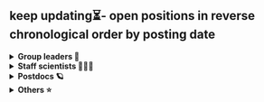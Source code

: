 ## keep updating⏳- open positions in reverse chronological order by posting date

<details>
  <summary><b>Group leaders 🚀</b></summary>

🇨🇳[中科院动物所 the Institute of Zoology, Chinese Academy of Sciences faculty jobs](https://www.nature.com/naturecareers/job/12814463/recruitment-of-global-talent-at-the-institute-of-zoology-chinese-academy-of-sciences-ioz-cas-/?TrackID=29551&BatchID=421&JobAlertId=38023&cmpid=JBE_TL_20240424_jobtitle&utm_source=jbe&utm_medium=email&utm_campaign=JBE_TL_20240424_applynow_job3)

🇺🇸[UVA Open Rank Faculty Position in aging and cancer](https://www.nature.com/naturecareers/job/12817247/open-rank-faculty-position-in-biochemistry-and-molecular-genetics/?TrackID=29551&BatchID=421&JobAlertId=38023&cmpid=JBE_TL_20240424_jobtitle&utm_source=jbe&utm_medium=email&utm_campaign=JBE_TL_20240424_applynow_job2)

🇨🇳[中科院广州GIBH PI position ](https://www.nature.com/naturecareers/job/12817190/position-opening-for-principal-investigator-gibh/?TrackID=29551&BatchID=420&JobAlertId=38023&cmpid=JBE_TL_20240423_jobtitle&utm_source=jbe&utm_medium=email&utm_campaign=JBE_TL_20240423_applynow_job1)

🇺🇸[UConn Cancer Research](https://jobs.sciencecareers.org/job/657246/faculty-position-in-cancer-research/?TrackID=364650&BatchID=6038&JobAlertId=418793&cmpid=JBE_TL_20240420_jobtitle&utm_source=jbe&utm_medium=email&utm_campaign=JBE_TL_20240420_applynow_job1)

🇨🇳[浙大百人计划 ZJU 100 Young Professor](https://www.nature.com/naturecareers/job/12817034/zju-100-young-professor/?TrackID=29551&BatchID=417&JobAlertId=38023&cmpid=JBE_TL_20240420_jobtitle&utm_source=jbe&utm_medium=email&utm_campaign=JBE_TL_20240420_applynow_job3)

🇩🇪[Group Leaders in Neurosciences Universitätsmedizin Göttingen](https://www.nature.com/naturecareers/job/12817072/group-leaders-in-neurosciences-f-m-d-/?TrackID=29551&BatchID=416&JobAlertId=38023&cmpid=JBE_TL_20240419_jobtitle&utm_source=jbe&utm_medium=email&utm_campaign=JBE_TL_20240419_jobtitle_job1)

🇬🇧[Oxford Early Career Researcher – Cancer Science (4 posts)](https://www.linkedin.com/jobs/view/3884530983)

🇺🇸[Alabama Genomic Medicine Faculty](https://jobs.sciencecareers.org/job/657101/genomic-medicine-faculty/?TrackID=364650&BatchID=6034&JobAlertId=418793&cmpid=JBE_TL_20240416_jobtitle&utm_source=jbe&utm_medium=email&utm_campaign=JBE_TL_20240416_applynow_job1)

🇬🇧[University of Cambridge Assistant/Associate Professor in Stem Cell Science](UAP_advert_April_24.pdf)

🇺🇸[St Jude Faculty Position, Department of Cell and Molecular Biology](https://www.nature.com/naturecareers/job/12816702/faculty-position-department-of-cell-and-molecular-biology/?LinkSource=PremiumListing)

🇺🇸[St Jude Faculty Position, Department of Pathology - Anatomic Pathology](https://www.nature.com/naturecareers/job/12816704/faculty-position-department-of-pathology-anatomic-pathology/?LinkSource=PremiumListing)

🇺🇸[St Jude Faculty positions - Department of Chemical Biology and Therapeutics](https://www.nature.com/naturecareers/job/12816716/faculty-positions-department-of-chemical-biology-and-therapeutics/?LinkSource=PremiumListing)

🇺🇸[St Jude Faculty Position, Department of Pediatric Medicine - Division of Anesthesiology](https://www.nature.com/naturecareers/job/12816724/faculty-position-department-of-pediatric-medicine-division-of-anesthesiology/?LinkSource=PremiumListing)

🇺🇸[St Jude Faculty Position - Comprehensive Cancer Center](https://www.nature.com/naturecareers/job/12816725/faculty-position-comprehensive-cancer-center/?LinkSource=PremiumListing)

🇺🇸[St Jude Faculty Positions - Department of Biostatistics](https://www.nature.com/naturecareers/job/12816726/faculty-positions-department-of-biostatistics/?LinkSource=PremiumListing)

🇺🇸[St Jude Faculty positions - Department of Chemical Biology and Therapeutics](https://www.nature.com/naturecareers/job/12816727/faculty-positions-department-of-chemical-biology-and-therapeutics/?LinkSource=PremiumListing)

🇺🇸[St Jude Department of Infectious Diseases - Transplant Faculty position](https://www.nature.com/naturecareers/job/12816728/faculty-position-department-of-infectious-diseases-transplant/?LinkSource=PremiumListing)

🇺🇸[St Jude Pharmacy & Pharmaceutical Sciences Faculty position](https://www.nature.com/naturecareers/job/12816729/faculty-position-department-of-pharmacy-and-pharmaceutical-sciences/?LinkSource=PremiumListing)

🇺🇸[UVA Public Health Genomics PI](https://www.nature.com/naturecareers/job/12816817/open-rank-faculty-center-for-public-health-genomics/?LinkSource=PremiumListing)

🏴󠁧󠁢󠁳󠁣󠁴󠁿[IMBA 招PI](https://www.nature.com/naturecareers/job/12816581/junior-group-leader-position-at-imba-institute-of-molecular-biotechnology/?LinkSource=PremiumListing)

🇬🇧[Imperial College London Lecturer or Senior Lecturer in Bacterial Vaccinology](https://www.nature.com/naturecareers/job/12816516/lecturer-or-senior-lecturer-in-bacterial-vaccinology/?TrackID=29551&BatchID=407&JobAlertId=38023&cmpid=JBE_TL_20240410_jobtitle&utm_source=jbe&utm_medium=email&utm_campaign=JBE_TL_20240410_applynow_job5)

🇭🇰[HKU Ecology and Diversity Open Rank professor](https://www.nature.com/naturecareers/job/12816470/assistant-professor-associate-professor-professor-in-ecology-and-biodiversity/?TrackID=29551&BatchID=406&JobAlertId=38023&cmpid=JBE_TL_20240409_jobtitle&utm_source=jbe&utm_medium=email&utm_campaign=JBE_TL_20240409_applynow_job2)

🇺🇸[Baylor College of Medicine Assistant or Associate Professor, Cancer Immunology and Immunotherapy](https://jobs.sciencecareers.org/job/656818/assistant-or-associate-professor-cancer-immunology-and-immunotherapy/?TrackID=364650&BatchID=6022&JobAlertId=418793&cmpid=JBE_TL_20240404_jobtitle&utm_source=jbe&utm_medium=email&utm_campaign=JBE_TL_20240404_applynow_job1)

🇬🇧[Principal Investigator in Immunology at Babraham](https://www.linkedin.com/jobs/view/3870562701/?original_referer=)

🏴󠁧󠁢󠁳󠁣󠁴󠁿[Dundee PI Division of Molecular, Cell and Developmental Biology, School of Life Sciences, University of Dundee](https://www.nature.com/naturecareers/job/12815804/principal-investigator)

🇨🇳[中科院动物所招PI CAS Zoology](https://www.nature.com/naturecareers/job/12814463/recruitment-of-global-talent-at-the-institute-of-zoology-chinese-academy-of-sciences-ioz-cas-/?LinkSource=PremiumListing)

🇸🇬[NUS Cancer faculty](https://www.nature.com/naturecareers/job/12815823/full-associate-and-assistant-professor/?TrackID=29551&BatchID=389&JobAlertId=38023&cmpid=JBE_TL_20240323_jobtitle&utm_source=jbe&utm_medium=email&utm_campaign=JBE_TL_20240323_applynow_job3)

🇭🇰[港科大教职 HKUST Faculty Positions in Bioscience and Biomedical Engineering (BSBE) Thrust, Systems Hub, HKUST (GZ)](https://www.nature.com/naturecareers/job/12815832/faculty-positions-in-bioscience-and-biomedical-engineering-bsbe-thrust-systems-hub-hkust-gz-/?TrackID=29551&BatchID=389&JobAlertId=38023&cmpid=JBE_TL_20240323_jobtitle&utm_source=jbe&utm_medium=email&utm_campaign=JBE_TL_20240323_applynow_job2)

🇨🇳[天大 TJU chair professors in the School of Pharmaceutical Science and Technology](https://www.nature.com/naturecareers/job/12815379/chair-professor-positions-in-the-school-of-pharmaceutical-science-and-technology/?TrackID=29551&BatchID=387&JobAlertId=38023&cmpid=JBE_TL_20240321_jobtitle&utm_source=jbe&utm_medium=email&utm_campaign=JBE_TL_20240321_jobtitle_job1)

🇦🇺[academic Lecturer/Senior Lecturer/Associate Professor Education Focused positions at The University of Sydney](https://usyd.wd3.myworkdayjobs.com/en-US/USYD_EXTERNAL_CAREER_SITE/job/Sydney-Horizon-Educators--Faculty-of-Science-_0116939-1)

🇺🇸[Tenure-track Assistant Professor Faculty Position in Neurobiology and Behavior at UC Irvine](https://jobs.sciencecareers.org/job/656476/tenure-track-assistant-professor-faculty-position-in-neurobiology-and-behavior-at-uc-irvine/?TrackID=364650&BatchID=6007&JobAlertId=418793&cmpid=JBE_TL_20240320_jobtitle&utm_source=jbe&utm_medium=email&utm_campaign=JBE_TL_20240320_applynow_job2)

🇨🇳[大湾区大学 faculty](https://www.nature.com/naturecareers/job/12812755/faculty-positions-at-great-bay-university-china-/?TrackID=29551&BatchID=385&JobAlertId=38023&cmpid=JBE_TL_20240319_jobtitle&utm_source=jbe&utm_medium=email&utm_campaign=JBE_TL_20240319_applynow_job1)

🇺🇸[Dana-Farber / HMS Assistant professor in Immunology](https://jobs.sciencecareers.org/job/656434/assistant-professor-of-immunology-dana-farber-cancer-institute-and-harvard-medical-school/?TrackID=364650&BatchID=6006&JobAlertId=418793&cmpid=JBE_TL_20240319_jobtitle&utm_source=jbe&utm_medium=email&utm_campaign=JBE_TL_20240319_applynow_job3)

🇺🇸[Emory Faculty in Pediatric Translational Behavioral Neuroscience](https://jobs.sciencecareers.org/job/656437/faculty-position-pediatric-translational-behavioral-neuroscience-research/?TrackID=364650&BatchID=6006&JobAlertId=418793&cmpid=JBE_TL_20240319_jobtitle&utm_source=jbe&utm_medium=email&utm_campaign=JBE_TL_20240319_applynow_job1)

🇺🇸[U Illinois Chicago: Open Rank Tenure Track Faculty positions in the field of Neuroscience](https://jobs.sciencecareers.org/job/656390/open-rank-tenure-track-faculty-positions-in-the-field-of-neuroscience/?TrackID=364650&BatchID=6005&JobAlertId=418793&cmpid=JBE_TL_20240318_jobtitle&utm_source=jbe&utm_medium=email&utm_campaign=JBE_TL_20240318_applynow_job2)

🇬🇧[Sano Genetics Head of Molecular Diagnostics](https://careers.sanogenetics.com/jobs/3675609-head-of-molecular-diagnostics)

🇬🇧[Cambridge Dept of Haematology/Cambridge Stem Cell Institute/CRUJ Haem Malignancy Virtual Institue - Group Leader position](https://www.jobs.cam.ac.uk/job/45032/)

🇺🇸[UCSF Clinical Faculty - Medical Genetics Biochemical Geneticist](https://www.nature.com/naturecareers/job/12815461/division-of-medical-genetics-biochemical-geneticist-faculty/?TrackID=29551&BatchID=381&JobAlertId=38023&cmpid=JBE_TL_20240315_jobtitle&utm_source=jbe&utm_medium=email&utm_campaign=JBE_TL_20240315_applynow_job2)

🇺🇸[UT Health San Antonio OPEN RANK FACULTY – BIOLOGY OF INFECTIONS](https://jobs.sciencecareers.org/job/656354/open-rank-faculty-biology-of-infections/?TrackID=364650&BatchID=6002&JobAlertId=418793&cmpid=JBE_TL_20240315_jobtitle&utm_source=jbe&utm_medium=email&utm_campaign=JBE_TL_20240315_applynow_job4)

🇸🇪[KTH Assistant professor in Computational biology with a focus on machine learning for multimodal molecular biology data](https://www.kth.se/lediga-jobb/681892?l=en)

🇨🇳[Westlake U 西湖大学教职](https://www.nature.com/naturecareers/job/12815264/tenure-track-assistant-professor-associate-professor-and-professor/?TrackID=29551&BatchID=378&JobAlertId=38023&cmpid=JBE_TL_20240312_jobtitle&utm_source=jbe&utm_medium=email&utm_campaign=JBE_TL_20240312_applynow_job2)

🇨🇳[SUSTECH 南科大医学院教职](https://www.nature.com/naturecareers/job/12815238/faculty-positions-at-sustech-school-of-medicine/?TrackID=29551&BatchID=378&JobAlertId=38023&cmpid=JBE_TL_20240312_jobtitle&utm_source=jbe&utm_medium=email&utm_campaign=JBE_TL_20240312_applynow_job1#application-form)

🇺🇸[UNIVERSITY OF MANITOBA, WINNIPEG Assistant Professor, Synthetic Biologist](https://viprecprod.ad.umanitoba.ca/DEFAULT.ASPX?REQ_ID=31524)

🇨🇦[U of Toronto pathobiology of disease Assistant Professor](https://jobs.utoronto.ca/job/Toronto-Assistant-Professor-Pathobiology-of-Disease-ON/578825817/)

🇺🇸[OHSU Knight Cancer Institute Professor of Biomedical Data Science (Assistant, Associate, and/or Professor level)](https://externalcareers-ohsu.icims.com/jobs/26769/professor-of-biomedical-data-science-%28assistant%2c-associate%2c-and-or-professor-level%29/job?mode=view&mobile=false&width=761&height=500&bga=true&needsRedirect=false&jan1offset=-480&jun1offset=-420)

🇺🇸[Open Rank (Tenure Track) Faculty - Computational Biology， University of Illinois Chicago - Department of Biochemistry and Molecular Genetics](https://www.nature.com/naturecareers/job/12814776/open-rank-tenure-track-faculty-computational-biology?utm_campaign=google_jobs_apply&utm_source=google_jobs_apply&utm_medium=organic)

🇺🇸[JHU TTAP in ‘omics’ technologies and systems biology](https://jobs.sciencecareers.org/job/655969/tenure-track-faculty/?TrackID=364650&BatchID=5986&cmpid=JBE_TL_20240228_jobtitle&utm_source=jbe&utm_medium=email&utm_campaign=JBE_TL_20240228_applynow_job1)

🇨🇳[北大PKU_Life_Sciences_Tenure_track](https://github.com/brianpenghe/Bio-Jobs/files/14557249/PKU_Life_Sciences_Tenure_track.9.pdf)

🇨🇭[ETH professor - molecular immunology](https://ethz.ch/en/the-eth-zurich/working-teaching-and-research/faculty/faculty-affairs/ausgeschriebene-professuren/naturwissenschaften-und-mathematik/professur-integrierte-immunologie.html)

🇩🇰[Copenhagen Stem Cell PI](https://github.com/brianpenghe/Bio-Jobs/files/14557228/Group_Leader_2024.1.pdf)

🇨🇳[南大](https://www.nature.com/naturecareers/job/12814465/zhicheng-young-professor/?TrackID=29551&BatchID=363&JobAlertId=38023&cmpid=JBE_TL_20240226_jobtitle&utm_source=jbe&utm_medium=email&utm_campaign=JBE_TL_20240226_applynow_job1)

🇺🇸[Oregon PI in Precision health](https://jobs.sciencecareers.org/job/655872/professor-of-biomedical-data-science-assistant-associate-and-or-professor-level-/?TrackID=364650&BatchID=5982&cmpid=JBE_TL_20240224_jobtitle&utm_source=jbe&utm_medium=email&utm_campaign=JBE_TL_20240224_applynow_job2)

🇩🇰[U of Copenhagen PI in pancreatic development and differentiation or the somatic stem cell field, and a translational focus involving either regenerative cell therapy, disease modelling or stem cell-based drug development.](https://github.com/brianpenghe/Bio-Jobs/files/14557197/Group_Leader_2024.pdf)

🇺🇸[U Mass Medical Assistant/Associate/Full Professor, Tenure Track](https://jobs.sciencecareers.org/job/655778/assistant-associate-full-professor-tenure-track/?TrackID=364650&BatchID=5979&cmpid=JBE_TL_20240221_jobtitle&utm_source=jbe&utm_medium=email&utm_campaign=JBE_TL_20240221_jobdetails_job3)

🇨🇦[U Toronto Assistant Professor - Molecular Biology and Genetics.pdf](https://github.com/brianpenghe/Bio-Jobs/files/14380206/Assistant.Professor.-.Molecular.Biology.and.Genetics.pdf)

🇺🇸[Chicago U faculty open rank: Human Neuroscience of Brain Network Function and Brain Injury](https://apply.interfolio.com/140407)

🇦🇹[Group Leader Positions at the IMP molecular and cell biology, gene regulation and development, cancer and immunology](https://www.imp.ac.at/career/open-positions)

🇸🇬[Nanyang Tech 1.5million SGD startup](https://www.nature.com/naturecareers/job/12814070/nanyang-assistant-associate-professorship-nap-/?TrackID=29551&BatchID=351&JobAlertId=38023&cmpid=JBE_TL_20240214_jobtitle&utm_source=jbe&utm_medium=email&utm_campaign=JBE_TL_20240214_applynow_job1)

🇺🇸[Stanford Bioinformatics/Immunology/Rheumatology Open Rank (Assistant, Associate, or Full Professor)](https://jobs.sciencecareers.org/job/655608/bioinformatics-immunology-rheumatology-open-rank/?TrackID=364650&utm_source=jobs&utm_medium=email&utm_campaign=email-careers-job-alert&BatchID=5972&JobAlertId=418793)

🇺🇸[University of Alabama at Birmingham Genomic Medicine Faculty](https://jobs.sciencecareers.org/job/655584/genomic-medicine-faculty/?TrackID=364650&utm_source=jobs&utm_medium=email&utm_campaign=email-careers-job-alert&BatchID=5972&JobAlertId=418793)

🇬🇧[Oxford Biochem Associate Professor](https://my.corehr.com/pls/uoxrecruit/erq_jobspec_version_4.display_form?p_company=10&p_internal_external=E&p_display_in_irish=N&p_process_type=&p_applicant_no=&p_form_profile_detail=&p_display_apply_ind=Y&p_refresh_search=Y&p_recruitment_id=170772)

🇺🇸[San Diego BioMed PI](https://jobs.sciencecareers.org/job/655229/principal-investigator-faculty/?TrackID=364650&utm_source=jobs&utm_medium=email&utm_campaign=email-careers-job-alert&BatchID=5960&JobAlertId=418793)

🇺🇸[Ohio State University, Assistant/Associate Prof. in  Evolution, Ecology and Organismal Biology](https://academicjobsonline.org/ajo/jobs/26856)

🇭🇰[HKU Epidemiology or biostats research assistant professor/postdoc](https://www.timeshighereducation.com/unijobs/listing/352579/research-assistant-professor-post-doctoral-fellow-in-epidemiology-or-biostatistics/?LinkSource=PremiumListing)

🇨🇳[西湖Westlake PI](https://www.nature.com/naturecareers/job/12813338/faculty-positions-in-westlake-university/?LinkSource=PremiumListing)

🇺🇸[Chicago Research Assistant Professor in neurobiology](https://www.nature.com/naturecareers/job/12812908/research-assistant-professor-nrb008/?LinkSource=PremiumListing)

🇨🇳[清华Tsinghua University Biology recruitment](https://www.nature.com/naturecareers/job/12812756/global-faculty-recruitment-of-school-of-life-sciences-tsinghua-university/?LinkSource=PremiumListing)

🇨🇦[McGill Research Assistant Professor in single cell](https://jobs.sciencecareers.org/job/655081/assistant-associate-professor-research-single-cell-genomics-c3-231215-/)

🇺🇸[Brigham and Women's hospital ML scientist](https://jobs.sciencecareers.org/job/655173/deep-learning-machine-learning-scientist-brigham-and-women-s-hospital/?LinkSource=PremiumListing)

🇺🇸[University of Pennsylvania Associate Professor/Professor in Genetics](https://jobs.sciencecareers.org/job/655225/associate-full-professor-of-genetics/)

🇺🇸[Johns Hopkins University Tenure-track Assistant Professor in genetic medicine](https://jobs.sciencecareers.org/job/654496/johns-hopkins-university-assistant-professor-tenure-track-faculty-position/?LinkSource=TopJob)

🇺🇸[Albert Einstein College Tenure-track Assistant Professor in Cell, molecular or computational biology](https://jobs.sciencecareers.org/job/654837/tenure-track-faculty-position-in-cell-molecular-or-computational-biology/?LinkSource=PremiumListing)

🇺🇸[Cornell Assistant Professor in Molecular Biology and Genetics](https://jobs.sciencecareers.org/job/654910/assistant-early-associate-professor-molecular-biology-and-genetics/)

🇺🇸[Stony Brook Assistant/Associate Professor in Biomedical Informatics](https://jobs.sciencecareers.org/job/654915/assistant-associate-professor-biomedical-informatics-tenure-track-/)

🇺🇸[Pittsburgh Open Rank Professors in pharmaceutical sciences](https://jobs.sciencecareers.org/job/654489/tenure-track-or-tenured-assistant-associate-professor-or-full-professor/?LinkSource=PremiumListing) 

🇺🇸[Harvard Dana-Farber Assistant Professor in Immunology](https://jobs.sciencecareers.org/job/654490/assistant-professor-of-immunology/)

🇺🇸[Stanford Associate Professor/Professor in Neurology](https://jobs.sciencecareers.org/job/654198/child-neurology-division-chief-associate-professor-or-full-professor/)

🇨🇦[McGill Research Assistant Professor](https://jobs.sciencecareers.org/job/654097/assistant-professor-research-/?LinkSource=PremiumListing)

🇦🇹[Vienna IMP Group leader positions](https://github.com/brianpenghe/Bio-Jobs/blob/main/Group%20leade%20search-IMP%202024-deadline%201%20March.pdf)

🇩🇰[Associate Professor or Tenure-Track Assistant Professor in Molecular Medicine and/or Molecular Cell Biology](https://github.com/brianpenghe/Bio-Jobs/blob/main/Two%20faculty%20positions-2024%20in%20Aarhus.pdf)

🇬🇧[Manchester Lecturer/Senior Lecturer in Maternal and Fetal Health](https://www.jobs.manchester.ac.uk/Job/JobDetail?isPreview=Yes&jobid=27590&advert=external)

🇩🇰[Professor or Associate Professor Research Group Leader(s) to the Biotech Research and Innovation Centre (BRIC), University of Copenhagen](https://candidate.hr-manager.net/ApplicationInit.aspx?cid=1307&ProjectId=160867&DepartmentId=19025&MediaId=5&SkipAdvertisement=False&uiculture=en)

🇺🇸[Cincinnati Asst/Assoc/Full Professor, Division of Hematology and Oncology, College of Medicine](https://jobs.sciencecareers.org/job/654465/asst-assoc-full-professor-division-of-hematology-and-oncology-college-of-medicine/)

🇺🇸[Washington DC Tenure-track Faculty Position, Biochemistry & Molecular Medicine and the GW Cancer Center](https://jobs.sciencecareers.org/job/654298/tenure-track-faculty-position-biochemistry-and-molecular-medicine-and-the-gw-cancer-center/?LinkSource=PremiumListing)

🇺🇸[Cornell Assistant/Early Associate Professor - Molecular Biology and Genetics](https://jobs.sciencecareers.org/job/654277/assistant-early-associate-professor-molecular-biology-and-genetics/)

🇺🇸[UMass Amherst Assistant Professor - Neurobiology - Biology / IALS](https://jobs.sciencecareers.org/job/654267/assistant-professor-neurobiology-biology-ials/)

🇺🇸[Cornell Assistant Professor - Insect Biodiversity and Conservation](https://jobs.sciencecareers.org/job/654242/assistant-professor-insect-biodiversity-and-conservation/)

🇺🇸[Stanford Child Neurology Division Chief](https://jobs.sciencecareers.org/job/654198/child-neurology-division-chief-associate-professor-or-full-professor/)

🇨🇦[U of Toronto Pharmacology and Toxicology Assistant Professor](https://jobs.sciencecareers.org/job/654191/assistant-professor-pharmacology-and-toxicology/)

🇺🇸[UConn Health immunology Assistant or Associate Professor - Department of Immunology](https://www.nature.com/naturecareers/job/12811798/assistant-or-associate-professor-department-of-immunology/?LinkSource=PremiumListing)

🇺🇸[Umass biomedical engineering faculty](https://jobs.sciencecareers.org/job/654152/tenure-track-open-rank-professor-in-biomedical-engineering/)

🇺🇸[Umass immunobiology faculty](https://www.nature.com/naturecareers/job/12811655/assistant-associate-full-professor-level-/?LinkSource=PremiumListing)

🇺🇸[Indiana U Aging and CNS Disease faculty](https://jobs.sciencecareers.org/job/654075/multiple-faculty-positions-in-neuroscience-of-aging-and-cns-disease-/)

🇨🇦[McGill Assistant/Associate Professor (Research), Single Cell Genomics(C3-231215)](https://jobs.sciencecareers.org/job/654299/assistant-associate-professor-research-single-cell-genomics-c3-231215-/)

🇨🇦[McGill Assistant Professor (Research) bladder cancer](https://www.nature.com/naturecareers/job/12811559/assistant-professor-research-/?LinkSource=PremiumListing)

🇺🇸[Pittsburgh tenured professor in neuroscience](https://jobs.sciencecareers.org/job/654072/tenured-associate-or-full-professor-in-neuroscience/)

🇺🇸[Pittsburgh Pharmaceutical Science Faculty](https://www.nature.com/naturecareers/job/12811497/tenure-track-or-tenured-assistant-professor-associate-professor-or-full-professor/?LinkSource=PremiumListing)

🇺🇸[St. Jude Faculty Position, Department of Pharmacy and Pharmaceutical Sciences](https://www.nature.com/naturecareers/job/12811434/faculty-position-department-of-pharmacy-and-pharmaceutical-sciences/?LinkSource=PremiumListing)

🇺🇸[St. Jude Faculty Position, Department of Infectious Diseases - Transplant](https://www.nature.com/naturecareers/job/12811433/faculty-position-department-of-infectious-diseases-transplant/?LinkSource=PremiumListing)

🇺🇸[HudsonAlpha in Alabama - genomics Faculty Member](https://www.nature.com/naturecareers/job/12811248/faculty-member/?LinkSource=PremiumListing)

🇺🇸[Florida Moffitt Cancer Center Bioengineering OpenRank](https://www.nature.com/naturecareers/job/12811305/open-rank-tenure-earning-faculty-position-department-of-bioengineering/?LinkSource=PremiumListing)

🇺🇸[Cleveland Computational Biomedical Science Faculty](https://www.nature.com/naturecareers/job/12811297/multiple-faculty-positions-computational-biomedical-science-center-for-computational-life-science/?LinkSource=PremiumListing)

🇬🇧[Cambridge Functional Genomics Screening Laboratory Lead (Fixed Term)](https://www.jobs.cam.ac.uk/job/44413/)

🇬🇧[Cambridge U Assistant/Associate Professorship in Integrated Host-Pathogen Biology](https://www.jobs.cam.ac.uk/job/44301/)

🇨🇭[EPFL Professor in Life Science Engineering](https://www.epfl.ch/about/working/professor-in-life-science-engineering/)

🇧🇪[VIB Open Group Leader and Professor Positions: AI in Biology](https://jobs.vib.be/j/66534/three-open-group-leader-and-professor-positions-ai-in-biology)

🇬🇧[Cambridge Professor in Synthetic Biology/Engineering Biology](https://www.jobs.cam.ac.uk/job/43556/)

🇬🇧[Sanger Group Leaders - Generative and Synthetic Genomics](https://sanger.wd3.myworkdayjobs.com/en-US/WellcomeSangerInstitute/job/Group-Leaders---Generative-and-Synthetic-Genomics_JR101310-1)

🇺🇸[UCSF Sandler Fellows Program](https://fellows.ucsf.edu/nominations)

🇺🇸[University of Colorado, Open rank faculty position in lung developmental, stem cell and regenerative biology](https://github.com/brianpenghe/Bio-Jobs/blob/main/Faculty%20Position%20-%20Lung%20Developmental%20Biology%20-%20CU%20Anschutz%20(11-9-23).pdf)

🇫🇷[IJM Paris group leader](https://github.com/brianpenghe/Bio-Jobs/blob/main/IJM%20Group%20Leader%20Call.pdf)

🇬🇧[CRUK Cambridge Junior Group Leader](https://github.com/brianpenghe/Bio-Jobs/blob/main/Junior%20Group%20Leader%20Recruitment%5B1%5D.pdf)

🇨🇭[Swiss National Science Foundation Starting Grants](https://www.snf.ch/en/w728UqT1Yw256Mz2/funding/snsf-starting-grants)

🇬🇧[University of Bristol Lecturer / Senior Lecturer (Associate Professor) in Computational Neuroscience and Machine Learning](https://www.jobs.ac.uk/job/DEB054/lecturer-senior-lecturer-associate-professor-in-computational-neuroscience-and-machine-learning)

🇺🇸[University of Washington Assistant Professor](https://apply.interfolio.com/135108)
</details>

<details>
  <summary><b>Staff scientists 👩🏻‍🔬</b></summary>

🇬🇧[Higher Scientific Officer in Gideon Coster's lab at ICR](https://jobs.icr.ac.uk/vacancies/910/higher-scientific-officer.html)

🇬🇧[Cambridge University Lab manager/technician](https://www.jobs.cam.ac.uk/job/46030/)

🇨🇳[Senior/Principal Scientist - Muscle Research](https://careers.roche.com/cn/zh/job/202404-107962/-Senior-Principal-Scientist-Muscle-Research)

🇬🇧[Bioconjugation Senior Scientist, Tumour Targeted Delivery, Oncology R&D, AstraZeneca](https://careers.astrazeneca.com/job/london/bioconjugation-senior-scientist-tumour-targeted-delivery-oncology-r-and-d/7684/63479213968)

🇬🇧[Sanger Institute Team Admin](https://sanger.wd3.myworkdayjobs.com/en-US/WellcomeSangerInstitute/job/Hinxton-Cambridgeshire/Team-Administrator--Cellular-Genetics-_JR101836) 

🇺🇸[Boston Children's Hospital  Senior Bioinformatics Scientist](https://www.linkedin.com/feed/update/urn:li:activity:7184177615723757570/)

🇺🇸[U Chicago Team Scientist - Center for Translational Data Science](https://jobs.sciencecareers.org/job/656953/team-scientist-center-for-translational-data-science/?TrackID=364650&BatchID=6028&JobAlertId=418793&cmpid=JBE_TL_20240410_jobtitle&utm_source=jbe&utm_medium=email&utm_campaign=JBE_TL_20240410_applynow_job1)

🇬🇧[Illumina Data Scientist (Intern or Graduate) England - Cambridge](https://illumina.wd1.myworkdayjobs.com/illumina-earlycareers-europe/job/England---Cambridge/Data-Scientist--Intern-or-Graduate-_37814-JOB) 

🇨🇳[Sunny Xie's Changping institute](https://www.nature.com/naturecareers/job/12816228/global-talent-recruitment-scientist-positions-/?TrackID=29551&BatchID=400&JobAlertId=38023&cmpid=JBE_TL_20240403_jobtitle&utm_source=jbe&utm_medium=email&utm_campaign=JBE_TL_20240403_applynow_job1)

🇩🇪[BI Pharma GmbH&Co.KG Principal Scientist Computational Biology](https://jobs.boehringer-ingelheim.com/job/Biberach-Principal-Scientist-Computational-Biology-Germ/1055938501/?utm_medium=share_linkedin)

🇬🇧[GSK ​Investigator, Multiplex and Spatial Molecular Histology](https://gsk.wd5.myworkdayjobs.com/GSKCareers/job/UK---Hertfordshire---Stevenage/XMLNAME--Investigator--Multiplex-and-Spatial-Molecular-Histology_391734-1)

🇺🇸[San Diego Enzyme Catalysis Scientist](https://www.debutbiotech.com/careers)

🇺🇸[Genentech Scientist 3, Spatial Profiling](https://roche.wd3.myworkdayjobs.com/ROG-A2O-GENE/job/South-San-Francisco/Scientist-3--Spatial-Profiling_202403-107015-1)

🇬🇧[GSK Data science](https://jobs.gsk.com/en-gb/jobs/391054?lang=en-us&previousLocale=en-GB)

🇬🇧[Earlham Institute Senior Bioinformatician / Bioinformatician](https://www.earlham.ac.uk/vacancy/senior-bioinformatician-data-science)

🇮🇹[Milan ERC DepSHOCK lab technician / senior lab technician @IorioLab](https://careers.humantechnopole.it/o/research-technician-senior-research-technician-in-crisprscreens-with-transcriptomic-readouts)

🇨🇦[Epidemiologist / Biostatistician Public Health Agency of Canada - Public Health Risk Sciences Saint-Hyacinthe (Québec)](https://emploisfp-psjobs.cfp-psc.gc.ca/psrs-srfp/applicant/page1800?poster=2117011&toggleLanguage=en)

🇮🇹[Milan Senior Computational Biologist](https://github.com/brianpenghe/Bio-Jobs/blob/main/Ostuni_Bioinfo_Job_Ad%5B2%5D.pdf)

🇬🇧[UK Dementia Research Institute with Amonida Bioinformatician](https://www.ucl.ac.uk/work-at-ucl/search-ucl-jobs/details?jobId=20141&jobTitle=Bioinformatician+%28Research+Fellow%29)

🇬🇧[UK Dementia Research Institute with Amonida Neo4j developer](https://www.ucl.ac.uk/work-at-ucl/search-ucl-jobs/details?jobId=20149&jobTitle=Neo4J+Developer)

🇬🇧[UK Dementia Research Institute with Amonida Senior bioinformatician](https://www.ucl.ac.uk/work-at-ucl/search-ucl-jobs/details?jobId=20145&jobTitle=Senior+Bioinformatician)

🇺🇸[NYU somatic mutations Senior research scientist](https://github.com/brianpenghe/Bio-Jobs/blob/main/Senior%20Scientist%20Petljak%20Lab.pdf)

🇨🇦[SickKids Toronto SCIENTIST/SENIOR SCIENTIST - Neuroscience of Child and Youth Mental Health]( https://jobs.sciencecareers.org/job/655351/scientist-senior-scientist-neuroscience-of-child-and-youth-mental-health/?TrackID=364650&utm_source=jobs&utm_medium=email&utm_campaign=email-careers-job-alert&BatchID=5964&JobAlertId=418793)

🇬🇧[London LMS Bioinfo Staff/Postdoc](https://github.com/brianpenghe/Bio-Jobs/blob/main/advert-a4%5B6%5D.pdf)

🇬🇧[Cambridge - Senior bioinformatician at Julie Ahringer's lab](https://www.jobs.ac.uk/job/DFF581/senior-bioinformatician-single-cell-multi-omics-of-developmental-trajectories)

🇺🇸[NIH Mental Health Staff Scientist/Facility Head Position](https://jobs.sciencecareers.org/job/653597/staff-scientist-facility-head-position/?LinkSource=TopJob)

🇺🇸[Baylor Staff Scientist - Discovery Biology](https://www.nature.com/naturecareers/job/12811654/staff-scientist-discovery-biology/?LinkSource=PremiumListing)

🇺🇸[Stanford staff scientist/lab manager in Le Cong's lab](https://careersearch.stanford.edu/jobs/life-science-research-professional-3-23712)

🇬🇧[Sanger Principal Research Data Scientist](https://sanger.wd3.myworkdayjobs.com/en-US/WellcomeSangerInstitute/details/Principal-Research-Data-Scientist_JR101428)

🇬🇧[UCL Research Fellow in Mathematical Oncology](https://www.jobs.ac.uk/job/DED301/research-fellow-in-mathematical-oncology)

🇺🇸[Scientist III — Computational Biology](https://alleninstitute.org/careers/jobs/?jobId=B163A87E-9E19-3641-B0F6-513A7764BEB4)

🇬🇧[Deputy Head of IT - Operations - Information Technology - LMB 2270](https://www.jobs.ac.uk/job/DDN691/deputy-head-of-it-operations-information-technology-lmb-2270?fbclid=IwAR39vKKEIcqmjnf6ArXB4NGcRKX_RG-xweFoZ3L9n6MGDVddJpcTisrpeLc_aem_AZCiJ7X3S6ibawy_PiHMrFAQf2DhNubeeTL9_KYlTNKh5-LqEPv99_DOvn3fXLDwthc)

🇩🇰[Staff Scientist (AC-TAP) in Database Development at Department of Drug Design and Pharmacology Faculty of Health and Medical Sciences](https://employment.ku.dk/staff/?show=160402)

🇬🇧[4 Scientists at Ensocell](https://ensocell.bamboohr.com/careers/)
</details>

<details>
  <summary><b>Postdocs 🪐</b></summary>

🇺🇸[Van Andel研究所杨扬课题组博士后 - 神经退行性疾病的分子机理研究](https://mp.weixin.qq.com/s/rPwmBgjBugIWTTvIpjq2vw)

🇬🇧[Postdoctoral Fellow in Gideon Coster's lab at ICR](https://jobs.icr.ac.uk/vacancies/901/postdoctoral-training-fellow--genome-replication.html)

🇭🇰[Postdoc, CityU of Hong Kong BME](https://www.xiaohongshu.com/discovery/item/6621ef3e000000001c00902a?app_platform=ios&app_version=8.29&share_from_user_hidden=true&type=normal&author_share=1&xhsshare=WeixinSession&shareRedId=N0c0NUk4Rko6TEZFSkoySTw5Szs1SkhA&apptime=1713528278)

🇩🇰[Postdoc in protein design for genome engineering at the Center for Protein Research (CPR)](https://candidate.hr-manager.net/ApplicationInit.aspx/?cid=1307&departmentId=19221&ProjectId=161660&MediaId=5&SkipAdvertisement=false)

🇺🇸[Andrea Giometto at Cornell, postdoc to look at cell size regulation and cell size scaling in S. cerevisiae, collaboration with Marco Fumasoni at Gulbenkian](Postdoc_Position_in_Physics_of_Evolving_Living_Matter.pdf)

🇫🇷[bioinformatics postdoc and iPSC/organoid postdoc in Paris](Postdoc_Positions_Chedotal_lab.pdf)

🇺🇸[postdoctoral fellow position Mass General Hospital/Harvard Medical School to study the mechanisms of pathogenic alloimmunity driving Graft-versus-Host Disease and graft rejection](https://www.linkedin.com/feed/update/urn:li:activity:7176250520150380544/)

🇬🇧[Nodal and Fgf/Erk signalling postdoc at Crick institute](https://crick.wd3.myworkdayjobs.com/External/job/London/Postdoctoral-Fellow--Hill-lab_R1365-1)

🇺🇸[broad Postdoctoral Associate - Bacterial Genomics Group](https://broadinstitute.wd1.myworkdayjobs.com/en-US/broad_institute/job/Cambridge-MA/Postdoctoral-Associate---Bacterial-Genomics-Group_39438)

🇨🇭[Post-Doc position-Simonini_U Zurich, plant developmental biology, epigenetics and molecular biology](https://github.com/brianpenghe/Bio-Jobs/files/14917371/Post-Doc.position-Simonini_UZH.pdf)

🇺🇸[UT Austin Cao Lab Postdoc Research Associates in Single Cell Multi-Omics Analysis and Molecular Biology](https://www.nature.com/naturecareers/job/12816128/postdoc-research-associates-in-single-cell-multi-omics-analysis-and-molecular-biology-/?TrackID=29551&BatchID=399&JobAlertId=38023&cmpid=JBE_TL_20240402_jobtitle&utm_source=jbe&utm_medium=email&utm_campaign=JBE_TL_20240402_applynow_job2)

🇬🇧[Postdoctoral Position - Hallou Lab (Oxford) - Biophysical Determinants of Cell fate Decisions in Skin Inflammatory Diseases](https://my.corehr.com/pls/uoxrecruit/erq_jobspec_version_4.display_form)

🇬🇧[Churchil college Postdoctoral By-Fellowships](https://www.chu.cam.ac.uk/about/our-fellows/postdoctoral-by-fellowships/)

🇬🇧[Crick Institute postdoc @ Hill lab cell signalling in early vertebrate development and disease](https://www.jobs.ac.uk/job/DGU663/postdoctoral-fellow-hill-lab?utm_campaign=google_jobs_apply&utm_source=google_jobs_apply&utm_medium=organic)

🇬🇧[Imperial SynBio Living Materials postdoc](https://github.com/brianpenghe/Bio-Jobs/assets/4110443/e4434af2-cc1f-4d58-a66e-9e40b87aa35c)

🇺🇸[University of Notre Dame focusing on medical image processing and surgical system creation. The advisor Danny Z Chen](https://github.com/brianpenghe/Bio-Jobs/files/14805953/Postdoc-Ad.pdf)

🇺🇸[Industry fellowship Foresite Capital and Foresite Labs Joint Fellows Program](https://boards.greenhouse.io/foresitelabs/jobs/7273037002?source=LinkedIn#app)

🇬🇧[Manchester Postdoc in Synthetic Genomics @ Patrick Cai's lab](https://www.jobs.manchester.ac.uk/Job/JobDetail?isPreview=Yes&jobid=28166&advert=external)

🇺🇸[Harvard Medical School Gershman lab postdoc](https://github.com/brianpenghe/Bio-Jobs/files/14557363/sam-postdoc-advert.1.pdf)

🇨🇳[CAS Daniel Falush group pathogen genomics postdoc](http://www.siii.cas.cn/rczp/qtkygw/202401/t20240125_6976133.html)

🇬🇧[Cambridge University College fellowships - Wolfson, St John's, Clare College and Hughes Hall](https://sway.cloud.microsoft/5SBpAr7Uh1nOGFhV?ref=Link)

🇬🇧[Cambridge St John’s College: College Research Associates Competition](https://www.joh.cam.ac.uk/college-research-associates-competition)

🇬🇧[postdoc at O’Neill lab at the Cambridge LMB. The lab studies circadian rhythms](https://www.nature.com/naturecareers/job/12814249/postdoctoral-scientist-cell-biology-dr-john-o-neill-lmb-2359/)

🇨🇭[Roche post-doc job in industry combining synthetic genomics and machine learning to design better gene therapies](https://careers.roche.com/de/de/job/202401-102477/Roche-Postdoctoral-Fellow-RPF-in-novel-gene-regulatory-elements-for-rAAV-based-gene-therapies-m-f-d)

🇺🇸[Department of Biomedical Genetics & University of Rochester Aging Institute postdoc](https://hbliulab.org/)

🇬🇧[Earlham Institute postdoctoral scientist Postdoctoral Research Scientist (Cellular Genomics)](https://www.earlham.ac.uk/vacancy/postdoctoral-scientist-cellular-genomics-papatheodorou)

🇮🇹[ERC DepSHOCK hybrid experimental (80%) computational (20%) postdoctoral fellow @IorioLab](https://careers.humantechnopole.it/o/postdoc-in-functional-genomics-for-anti-cancer-therapeutic-target-discovery)

🇮🇹[ERC DepSHOCK computational postdoctoral fellow @IorioLab](https://careers.humantechnopole.it/o/postdoc-in-predictive-models-for-anti-cancer-therapeutic-target-prioritisation)

🇬🇧[Molecular + plant science postdoc at John Innes Centre - Caroline Dean & Yiliang Ding groups](https://mp.weixin.qq.com/s/HrxwniOPZxrjZQ1cnVnBBQ)

🇬🇧[Cambridge Non stipendiary fellowship at Hughes Hall](https://github.com/brianpenghe/Bio-Jobs/blob/main/Research-Fellows-Further-Particulars-and-Application-Process-1.pdf)

🇺🇸[Columbia cancer postdoc](https://github.com/brianpenghe/Bio-Jobs/blob/main/Ciccia%20lab_postdoc_positions.pdf)

🇺🇸[NYU Mutation postdoc](https://github.com/brianpenghe/Bio-Jobs/blob/main/Postdoc%20Fellow%20Petljak%20Lab.pdf)

🇨🇦[Ottawa Postdoctoral Fellowship, mRNA-encoded Bispecific Antibodies](https://recruitment-recrutement.nrc-cnrc.gc.ca/job/Ottawa-Postdoctoral-Fellowship%2C-mRNA-encoded-Bispecific-Antibodies-ON/577810217/)

🇨🇦[Postdoctoral Fellow - High-Throughput Plant Phenotyping Through Deep Learning](https://recruitment-recrutement.nrc-cnrc.gc.ca/job/Saskatoon-Postdoctoral-Fellow-High-Throughput-Plant-Phenotyping-Through-Deep-Learning-SK/577859917/)

🇬🇧[London LMS Bioinfo Staff/Postdoc](https://github.com/brianpenghe/Bio-Jobs/blob/main/advert-a4%5B6%5D.pdf)

🇳🇱[Utrecht Postdoc Position in Gene Regulation and Epigenetics](https://www.uu.nl/en/organisation/working-at-utrecht-university/jobs/postdoc-position-in-gene-regulation-and-epigenetics)

🇭🇰[HKU Epidemiology or biostats research assistant professor/postdoc](https://www.timeshighereducation.com/unijobs/listing/352579/research-assistant-professor-post-doctoral-fellow-in-epidemiology-or-biostatistics/?LinkSource=PremiumListing)

🇺🇸[NIH Immunology/Mol Bio Postdoc](https://www.nature.com/naturecareers/job/12813360/immunology-molecular-biology-postdoctoral-position/?LinkSource=PremiumListing)

🇺🇸[NIH Computational Postdoc](https://www.nature.com/naturecareers/job/12813362/computational-postdoctoral-position-/?LinkSource=PremiumListing)

🇺🇸[MD Anderson postdoc in cancer imunotherapy](https://www.nature.com/naturecareers/job/12813408/postdoctoral-and-research-associate-positions-in-cancer-immunotherapy/?LinkSource=PremiumListing)

🇺🇸[Baylor Postdoctoral Associate- Curing Brain Tumors](https://www.nature.com/naturecareers/job/12813282/postdoctoral-associate-curing-brain-tumors/?LinkSource=PremiumListing)

🇺🇸[Harvard postdoc in urology](https://www.nature.com/naturecareers/job/12813291/post-postdoctoral-position-department-of-urology-boston-children-s-hospital-and-harvard-fellow/?LinkSource=PremiumListing)

🇺🇸[Baylor Postdoc in Cardiology](https://www.nature.com/naturecareers/job/12813300/postdoctoral-associate-cardiology/?LinkSource=PremiumListing)

🇺🇸[Baylor Postdoctoral Associate- Bioinformatics of Alzheimer's disease](https://www.nature.com/naturecareers/job/12813065/postdoctoral-associate-bioinformatics-of-alzheimer-s-disease/?LinkSource=PremiumListing)

🇸🇪[Karolinska Postdoctoral researcher in vaccine epidemiology](https://www.nature.com/naturecareers/job/12812780/postdoctoral-researcher-in-vaccine-epidemiology/?LinkSource=PremiumListing)

🇸🇪[Karolinska Postdoc in Biochemistry/Cell-biology (scholarship)](https://www.nature.com/naturecareers/job/12812814/postdoc-in-biochemistry-cell-biology-scholarship-/?LinkSource=PremiumListing)

🇮🇹[Davide Mazza Lab Post-doc position: Multiscale dynamics of the tumor-suppressor p53 and their role in controlling cancer cell fate](https://github.com/brianpenghe/Bio-Jobs/blob/main/202401_PostDocAd_MazzaLab_B.pdf)

🇸🇪[Postdoctoral scholarship: Modelling Molecular Drivers of Human Development in vitro](https://github.com/brianpenghe/Bio-Jobs/blob/main/23701706063155_.pic.jpg)

🇬🇧[Oxford Berrens Group Senior Postdoctoral Research Associate in transposable element, global talent visa](https://my.corehr.com/pls/uoxrecruit/erq_jobspec_version_4.display_form?p_company=10&p_internal_external=E&p_display_in_irish=N&p_process_type=&p_applicant_no=&p_form_profile_detail=&p_display_apply_ind=Y&p_refresh_search=Y&p_recruitment_id=170538)

🇩🇰[Cvejic Lab Postdoc in immune cell scRNA-seq](https://candidate.hr-manager.net/ApplicationInit.aspx/?cid=1307&departmentId=19025&ProjectId=160938&MediaId=5&SkipAdvertisement=false)

🇬🇧[Imperial, postdoc in pulmonary hypertension](https://www.imperial.ac.uk/jobs/description/MED04321/research-associate)

🇮🇹[PerfettoLab, University of Rome La Sapienza, multi-omic integration](https://github.com/brianpenghe/Bio-Jobs/blob/main/JOB_allert.pdf)

🇺🇸[Yale Chung lab single-cell and spatial postdoc](https://github.com/brianpenghe/Bio-Jobs/blob/main/Chung%20Lab%20Postdoctoral%20Fellow%20Position.pdf)

🇬🇧[Imperial postdoc - pulmonary hypertension](https://www.imperial.ac.uk/jobs/description/MED04321/research-associate)

🇺🇸[Vertex drug discovery fellow - San Diego](https://vrtx.wd5.myworkdayjobs.com/en-US/vertex_fellows/job/San-Diego-CA/Vertex-Fellow-San-Diego_REQ-20454-2)

🇬🇧[Vertex drug discovery fellow - Oxford](https://vrtx.wd5.myworkdayjobs.com/en-US/vertex_fellows/job/Oxford-United-Kingdom/Vertex-Fellow-Oxford_REQ-20456)

🇺🇸[Vertex drug discovery fellow - Boston](https://vrtx.wd5.myworkdayjobs.com/en-US/vertex_fellows/job/Boston-MA/Vertex-Fellow-Boston_REQ-20455)

🇮🇹[University of Rome La Sapienza Bioinformaticians and computational biologists](https://sites.google.com/view/perfettolab/open-positions?authuser=0)

🇬🇧[Oxford Filipa Simões lab postdoc fetal heart development](https://my.corehr.com/pls/uoxrecruit/erq_jobspec_version_4.display_form?p_company=10&p_internal_external=E&p_display_in_irish=N&p_process_type=&p_applicant_no=&p_form_profile_detail=&p_display_apply_ind=Y&p_refresh_search=Y&p_recruitment_id=169476)

🇺🇸[Northwestern Choi lab immunology postdoc](https://www.nature.com/naturecareers/job/12812135/postdoctoral-fellow-in-immunology-at-northwestern-university/?LinkSource=PremiumListing)

🇺🇸[UTSW Research Scientist / Postdoctoral / Transition Scholar Positions](https://www.nature.com/naturecareers/job/12811616/research-scientist-postdoctoral-transition-scholar-positions/?LinkSource=PremiumListing)

🇳🇴[Oslo Postdoc research fellowship - cancer immunology and bioinformatics](https://www.nature.com/naturecareers/job/12811124/postdoc-research-fellowship-cancer-immunology-and-bioinformatics/?LinkSource=PremiumListing)

🇬🇧[Oxford gut bacteria postdoc](https://my.corehr.com/pls/uoxrecruit/erq_jobspec_version_4.display_form?p_company=10&p_internal_external=E&p_display_in_irish=N&p_process_type=&p_applicant_no=&p_form_profile_detail=&p_display_apply_ind=Y&p_refresh_search=Y&p_recruitment_id=169555)

🇬🇧[Imperial College London - Research Associate](https://www.imperial.ac.uk/jobs/description/MED04224/research-associate)

🇬🇧[University of Manchester Research Associate](https://www.jobs.manchester.ac.uk/Job/JobDetail?isPreview=Yes&jobid=27519&advert=external)

🇩🇪[TU Dresden Physics of Life Excellence Postdoctoral Fellowships](https://physics-of-life.tu-dresden.de/career-education/postdoc)

🇬🇧[Computational Postdoc at Imperial College London](https://github.com/brianpenghe/Bio-Jobs/blob/main/Postdoc%20Postion%20Spivakov%20lab%20London.pdf)

🇺🇸[Genentech Computational Postdoc](https://careers.gene.com/us/en/job/202311-124317/Postdoctoral-Fellow-Computational-Biology-Li-Moussion-Lab)

🇬🇧[Postdoctoral Training Fellow in Computational Single-Cell Biology (Dr Stephen-John Sammut)](https://jobs.icr.ac.uk/vacancies/768/postdoctoral-training-fellow-in-computational-single-cell-biology-dr-stephen-john-sammut.html)
</details>

<details>
  <summary><b>Others ⭐️</b></summary>

🇬🇧[Associate or Senior Editor, Nature Biomedical Engineering](https://careers.springernature.com/job/London-Associate-or-Senior-Editor%2C-Nature-Biomedical-Engineering/1023209601/)

🇭🇰[PhD/RA, CityU of Hong Kong BME](https://www.xiaohongshu.com/discovery/item/6621ef3e000000001c00902a?app_platform=ios&app_version=8.29&share_from_user_hidden=true&type=normal&author_share=1&xhsshare=WeixinSession&shareRedId=N0c0NUk4Rko6TEZFSkoySTw5Szs1SkhA&apptime=1713528278)

🇺🇸[Harvard MGH full time RA](MGH_full_time_RA.md)

🏴󠁧󠁢󠁳󠁣󠁴󠁿[Finland PhD about immunity](http://xhslink.com/0coaBG)

🇬🇧[Edinburgh PhD in Immune regulation of lung repair, and long-term consequences of infection](https://www.findaphd.com/phds/project/immune-regulation-of-lung-repair-and-long-term-consequences-of-infection/?p170897)

🇩🇪[Bayer foundation fellowships](https://www.bayer-foundation.com/fellowships-stipends-apply-now-our-fellowships-program-2024)

🇬🇧[PhD at London Natural History Museum, in genomics](https://www.nhm.ac.uk/our-science/study/postgraduate/phd-opportunities/projects/meiofaunal-molecular-systematics.html)

🇺🇸[Google PhD fellowship program](https://research.google/outreach/phd-fellowship/)

🇬🇧[a "Technology Lead" role in the Data for Science and Health team at Wellcome £80,224](https://www.linkedin.com/pulse/do-you-want-lead-digital-technology-science-health-wellcome-brown-dqs2e?utm_source=share&utm_medium=member_ios&utm_campaign=share_via)

🇬🇧[Nature Communications Editor in Materials and Chemistry](https://www.ajinga.com/job-detail-new/160034/c/?aj_source=SPwechatNR&aj_code=SPnatureresearch)

🇬🇧[Nature Machine Intelligence editor](https://www.nature.com/naturecareers/job/12814977/-associate-or-senior-editor-nature-machine-intelligence/?TrackID=27704&BatchID=371&JobAlertId=35682&cmpid=JBE_TL_20240305_jobtitle&utm_source=jbe&utm_medium=email&utm_campaign=JBE_TL_20240305_jobtitle_job1)

🇬🇧[Cardiff U Anatomical Society PhD studentship](https://www.findaphd.com/phds/project/elucidating-the-function-of-the-dopaminergic-midbrain-claustrum-projection-in-the-healthy-brain-and-in-parkinson-s-disease/?p169491)

🇬🇧[Head of Science Strategy £66,832](https://www.civilservicejobs.service.gov.uk/csr/index.cgi?SID=b3duZXJ0eXBlPWZhaXImc2VhcmNoc29ydD1zY29yZSZwYWdlY2xhc3M9Sm9icyZzZWFyY2hwYWdlPTEmcGFnZWFjdGlvbj12aWV3dmFjYnlqb2JsaXN0Jm93bmVyPTUwNzAwMDAmam9ibGlzdF92aWV3X3ZhYz0xOTAxMTQ2JnVzZXJzZWFyY2hjb250ZXh0PTcxMjczNTEzJnJlcXNpZz0xNzA5MjIzNDY0LTNhZTdjMTg3ODgyYTZiOTlkYjEzYjMzZDg4N2EzZDcwZTNhYmNjYTQ=)

🇺🇸[Duke University, Biomedical Engineering John Hickey Lab Research Associate](https://academicjobsonline.org/ajo/jobs/26040)

🇺🇸[Genentech intern with Graham Heimberg](https://x.com/gheimberg/status/1763242900153057486?s=46)

🇨🇭[ETH BSSE PhD Crispr highthroughput in Randall Platt Group](https://github.com/brianpenghe/Bio-Jobs/assets/4110443/d973d3f9-8030-45dd-8606-c009f203e54c)

🇺🇸[UMass Medical School Non-TT instructor in Molecular Medicine](https://academicjobsonline.org/ajo/jobs/26960)

🇨🇦[U Toronto ssistant Professor, Teaching Stream - Human Health and Disease](https://jobs.utoronto.ca/job/Toronto-Assistant-Professor%2C-Teaching-Stream-Human-Health-and-Disease-ON/576743417/)

🇬🇧[Sanger Stratton lab RA](https://sanger.wd3.myworkdayjobs.com/en-US/WellcomeSangerInstitute/job/Advanced-Research-Assistant---Stratton-team--Somatic-mutations-in-normal-and-cancer-cells-_JR101490)

🇮🇹[PhD at PerfettoLab, University of Rome La Sapienza, multi-omic integration](https://github.com/brianpenghe/Bio-Jobs/blob/main/JOB_allert.pdf)

🇦🇹[PhD in allergen-specific memory B cells, Vienna](https://github.com/brianpenghe/Bio-Jobs/blob/main/Ola%20Grimsholm%2C%20PhD%20Medical%20University%20of%20Vienna.md)

🇫🇷[Inserm research manager CRCN 2024](https://pro.inserm.fr/rubriques/nous-rejoindre/concours/charge-de-recherche/postuler-crcn#comment-concourir)

🇮🇹[University of Rome La Sapienza Bioinformaticians and computational biologists](https://sites.google.com/view/perfettolab/open-positions?authuser=0)

🇬🇧[Cambridge, Emma Rawlins' lab RA in lung stem cells and disease](https://www.jobs.cam.ac.uk/job/44662/)

🇺🇸[Genentech 2024 Summer Internship - Computational Researcher](https://roche.wd3.myworkdayjobs.com/ROG-A2O-GENE/job/South-San-Francisco/XMLNAME-2024-Summer-Internship---Computational-Researcher_202312-127917)

🇬🇧[Master, St Edmund’s College, University of Cambridge](https://www.odgersberndtson.com/opportunities#AssignDetail.aspx?guid=89919)

🇺🇸[Deputy Editor/Team Manager, Nature Medicine](https://careers.springernature.com/job/New-York-Deputy-EditorTeam-Manager,-Nature-Medicine/1003346501/)
</details>
